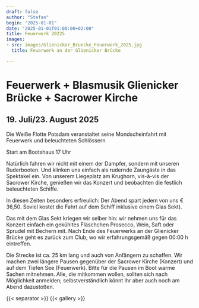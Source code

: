 ```yaml
---
draft: false
author: "Stefan"
begin: "2025-01-01"
date: "2025-01-01T01:00:00+02:00"
title: Feuerwerk 20225
images:
- src: images/Glienicker_Bruecke_Feuerwerk_2025.jpg
  title: Feuerwerk an der Glienicker Brücke

---
```

# Feuerwerk + Blasmusik Glienicker Brücke + Sacrower Kirche

## 19. Juli/23. August 2025

Die Weiße Flotte Potsdam veranstaltet seine Mondscheinfahrt mit Feuerwerk und beleuchteten Schlössern

Start am Bootshaus 17 Uhr

Natürlich fahren wir nicht mit einem der Dampfer, sondern mit unseren Ruderbooten. Und klinken uns einfach als rudernde Zaungäste in das Spektakel ein.
Von unserem Liegeplatz am Krughorn, vis-à-vis der Sacrower Kirche, genießen wir das Konzert und beobachten die festlich beleuchteten Schiffe.

In diesen Zeiten besonders erfreulich: Der Abend spart jedem von uns € 36,50. Soviel kostet die Fahrt auf dem Schiff inklusive einem Glas Sekt).

Das mit dem Glas Sekt kriegen wir selber hin: wir nehmen uns für das Konzert einfach ein gekühltes Fläschchen Prosecco, Wein, Saft oder Sprudel mit Bechern mit.
Nach Ende des Feuerwerks an der Glienicker Brücke geht es zurück zum Club, wo wir erfahrungsgemäß gegen 00:00 h eintreffen.

Die Strecke ist ca. 25 km lang und auch von Anfängern zu schaffen. Wir machen zwei längere Pausen gegenüber der Sacrower Kirche (Konzert) und auf dem Tiefen See (Feuerwerk). Bitte für die Pausen im Boot warme Sachen mitnehmen. Alle, die mitkommen wollen, sollten sich nach Möglichkeit anmelden; selbstverständlich könnt Ihr aber auch noch am Abend dazustoßen.



{{< separator >}} {{< gallery >}}
